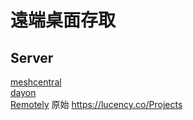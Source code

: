 # 遠端桌面存取

## Server

[meshcentral](https://www.meshcommander.com/meshcentral2)  
[dayon](https://retgal.github.io/Dayon/index.html)  
[Remotely](https://github.com/immense/remotely) 原始 https://lucency.co/Projects  
